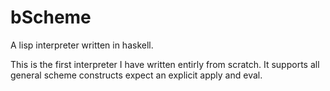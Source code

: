 # bScheme
A lisp interpreter written in haskell.

This is the first interpreter I have written entirly from scratch. 
It supports all general scheme constructs expect an explicit apply and eval.
